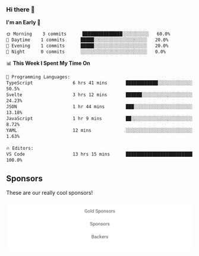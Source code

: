 ### Hi there 👋

<!--
**alexanderniebuhr/alexanderniebuhr** is a ✨ _special_ ✨ repository because its `README.md` (this file) appears on your GitHub profile.

Here are some ideas to get you started:

- 🔭 I’m currently working on ...
- 🌱 I’m currently learning ...
- 👯 I’m looking to collaborate on ...
- 🤔 I’m looking for help with ...
- 💬 Ask me about ...
- 📫 How to reach me: ...
- 😄 Pronouns: ...
- ⚡ Fun fact: ...
-->

<!--START_SECTION:waka-->
**I'm an Early 🐤** 

```text
🌞 Morning    3 commits      ███████████████░░░░░░░░░░   60.0% 
🌆 Daytime    1 commits      █████░░░░░░░░░░░░░░░░░░░░   20.0% 
🌃 Evening    1 commits      █████░░░░░░░░░░░░░░░░░░░░   20.0% 
🌙 Night      0 commits      ░░░░░░░░░░░░░░░░░░░░░░░░░   0.0%

```


📊 **This Week I Spent My Time On** 

```text
💬 Programming Languages: 
TypeScript               6 hrs 41 mins       ████████████░░░░░░░░░░░░░   50.5% 
Svelte                   3 hrs 12 mins       ██████░░░░░░░░░░░░░░░░░░░   24.23% 
JSON                     1 hr 44 mins        ███░░░░░░░░░░░░░░░░░░░░░░   13.18% 
JavaScript               1 hr 9 mins         ██░░░░░░░░░░░░░░░░░░░░░░░   8.72% 
YAML                     12 mins             ░░░░░░░░░░░░░░░░░░░░░░░░░   1.63%

🔥 Editors: 
VS Code                  13 hrs 15 mins      █████████████████████████   100.0%

```


<!--END_SECTION:waka-->

## Sponsors

These are our really cool sponsors!

<!-- sponsors -->

<!-- sponsors -->

<p align="center">
  <a href="https://github.com/sponsors/alexanderniebuhr">
    <img src='./sponsors.svg'/>
  </a>
</p>
